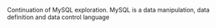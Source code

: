 Continuation of MySQL exploration.
MySQL is a data manipulation, data definition and data control language
